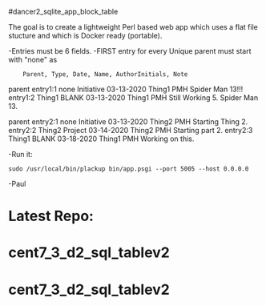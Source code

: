 #dancer2_sqlite_app_block_table

The goal is to create a lightweight Perl based web app which uses a flat file stucture and which is Docker ready (portable).

-Entries must be 6 fields.
-FIRST entry for every Unique parent must start with "none" as 

  		Parent, Type, Date, Name, AuthorInitials, Note  
parent entry1:1	none	Initiative	03-13-2020	Thing1	PMH	Spider Man 13!!!
entry1:2	Thing1	BLANK	03-13-2020	Thing1	PMH	Still Working 5. Spider Man 13.

parent entry2:1	none	Initiative	03-13-2020	Thing2	PMH	Starting Thing 2.
entry2:2	Thing2	Project	03-14-2020	Thing2	PMH	Starting part 2.
entry2:3		Thing1	BLANK	03-18-2020	Thing1	PMH	Working on this.


-Run it:
 
    sudo /usr/local/bin/plackup bin/app.psgi --port 5005 --host 0.0.0.0



-Paul

# Latest Repo:
# cent7_3_d2_sql_tablev2
# cent7_3_d2_sql_tablev2
